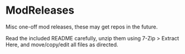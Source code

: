 # ModReleases
Misc one-off mod releases, these may get repos in the future.

Read the included README carefully, unzip them using 7-Zip > Extract Here, and move/copy/edit all files as directed.

